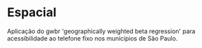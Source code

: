 # Espacial

Aplicação do gwbr 'geographically weighted beta regression' para acessibilidade ao telefone fixo nos municípios de São Paulo.
